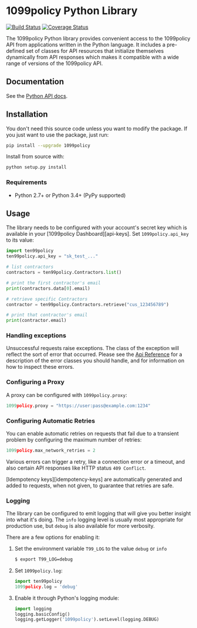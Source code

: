 # 1099policy Python Library

[![Build Status](https://travis-ci.org/1099policy/1099policy-python.svg?branch=master)](https://travis-ci.org/1099policy/1099policy-python)
[![Coverage Status](https://coveralls.io/repos/github/1099policy/1099policy-python/badge.svg?branch=master)](https://coveralls.io/github/1099policy/1099policy-python?branch=master)

The 1099policy Python library provides convenient access to the 1099policy API from
applications written in the Python language. It includes a pre-defined set of
classes for API resources that initialize themselves dynamically from API
responses which makes it compatible with a wide range of versions of the 1099policy
API.

## Documentation

See the [Python API docs](https://1099policy.com/docs/api?lang=python).

## Installation

You don't need this source code unless you want to modify the package. If you just
want to use the package, just run:

```sh
pip install --upgrade 1099policy
```

Install from source with:

```sh
python setup.py install
```

### Requirements

-   Python 2.7+ or Python 3.4+ (PyPy supported)

## Usage

The library needs to be configured with your account's secret key which is
available in your [1099policy Dashboard][api-keys]. Set `1099policy.api_key` to its
value:

```python
import ten99policy
ten99policy.api_key = "sk_test_..."

# list contractors
contractors = ten99policy.Contractors.list()

# print the first contractor's email
print(contractors.data[0].email)

# retrieve specific Contractors
contractor = ten99policy.Contractors.retrieve("cus_123456789")

# print that contractor's email
print(contractor.email)
```

### Handling exceptions

Unsuccessful requests raise exceptions. The class of the exception will reflect
the sort of error that occurred. Please see the [Api
Reference](https://1099policy.com/docs/api/errors/handling) for a description of
the error classes you should handle, and for information on how to inspect
these errors.

### Configuring a Proxy

A proxy can be configured with `1099policy.proxy`:

```python
1099policy.proxy = "https://user:pass@example.com:1234"
```

### Configuring Automatic Retries

You can enable automatic retries on requests that fail due to a transient
problem by configuring the maximum number of retries:

```python
1099policy.max_network_retries = 2
```

Various errors can trigger a retry, like a connection error or a timeout, and
also certain API responses like HTTP status `409 Conflict`.

[Idempotency keys][idempotency-keys] are automatically generated and added to
requests, when not given, to guarantee that retries are safe.

### Logging

The library can be configured to emit logging that will give you better insight
into what it's doing. The `info` logging level is usually most appropriate for
production use, but `debug` is also available for more verbosity.

There are a few options for enabling it:

1. Set the environment variable `T99_LOG` to the value `debug` or `info`

    ```sh
    $ export T99_LOG=debug
    ```

2. Set `1099policy.log`:

    ```python
    import ten99policy
    1099policy.log = 'debug'
    ```

3. Enable it through Python's logging module:

    ```python
    import logging
    logging.basicConfig()
    logging.getLogger('1099policy').setLevel(logging.DEBUG)
    ```
